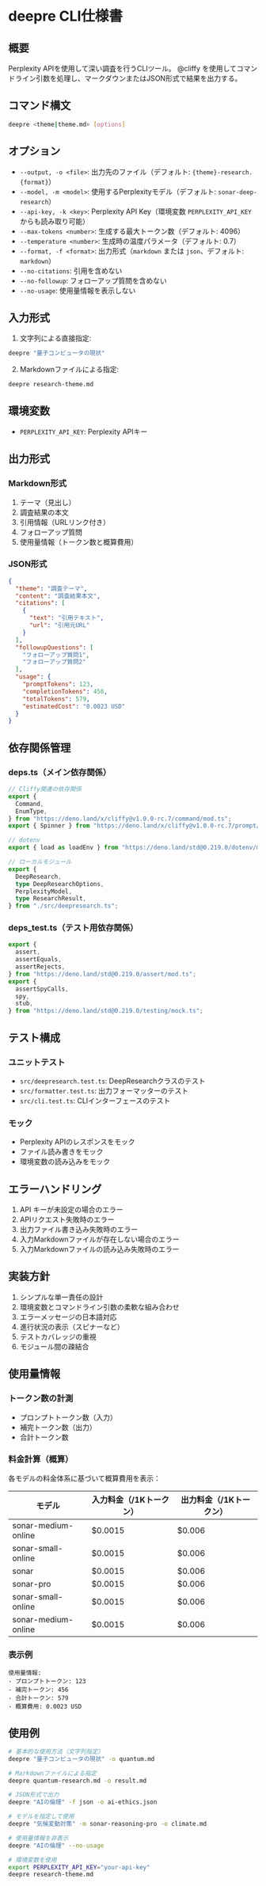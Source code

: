 # deepre CLI仕様書

## 概要

Perplexity APIを使用して深い調査を行うCLIツール。 @cliffy
を使用してコマンドライン引数を処理し、マークダウンまたはJSON形式で結果を出力する。

## コマンド構文

```bash
deepre <theme|theme.md> [options]
```

## オプション

- `--output, -o <file>`: 出力先のファイル（デフォルト:
  `{theme}-research.{format}`）
- `--model, -m <model>`: 使用するPerplexityモデル（デフォルト:
  `sonar-deep-research`）
- `--api-key, -k <key>`: Perplexity API Key（環境変数 `PERPLEXITY_API_KEY`
  からも読み取り可能）
- `--max-tokens <number>`: 生成する最大トークン数（デフォルト: 4096）
- `--temperature <number>`: 生成時の温度パラメータ（デフォルト: 0.7）
- `--format, -f <format>`: 出力形式（`markdown` または `json`、デフォルト:
  `markdown`）
- `--no-citations`: 引用を含めない
- `--no-followup`: フォローアップ質問を含めない
- `--no-usage`: 使用量情報を表示しない

## 入力形式

1. 文字列による直接指定:

```bash
deepre "量子コンピュータの現状"
```

2. Markdownファイルによる指定:

```bash
deepre research-theme.md
```

## 環境変数

- `PERPLEXITY_API_KEY`: Perplexity APIキー

## 出力形式

### Markdown形式

1. テーマ（見出し）
2. 調査結果の本文
3. 引用情報（URLリンク付き）
4. フォローアップ質問
5. 使用量情報（トークン数と概算費用）

### JSON形式

```json
{
  "theme": "調査テーマ",
  "content": "調査結果本文",
  "citations": [
    {
      "text": "引用テキスト",
      "url": "引用元URL"
    }
  ],
  "followupQuestions": [
    "フォローアップ質問1",
    "フォローアップ質問2"
  ],
  "usage": {
    "promptTokens": 123,
    "completionTokens": 456,
    "totalTokens": 579,
    "estimatedCost": "0.0023 USD"
  }
}
```

## 依存関係管理

### deps.ts（メイン依存関係）

```typescript
// Cliffy関連の依存関係
export {
  Command,
  EnumType,
} from "https://deno.land/x/cliffy@v1.0.0-rc.7/command/mod.ts";
export { Spinner } from "https://deno.land/x/cliffy@v1.0.0-rc.7/prompt/spinner.ts";

// dotenv
export { load as loadEnv } from "https://deno.land/std@0.219.0/dotenv/mod.ts";

// ローカルモジュール
export {
  DeepResearch,
  type DeepResearchOptions,
  PerplexityModel,
  type ResearchResult,
} from "./src/deepresearch.ts";
```

### deps_test.ts（テスト用依存関係）

```typescript
export {
  assert,
  assertEquals,
  assertRejects,
} from "https://deno.land/std@0.219.0/assert/mod.ts";
export {
  assertSpyCalls,
  spy,
  stub,
} from "https://deno.land/std@0.219.0/testing/mock.ts";
```

## テスト構成

### ユニットテスト

- `src/deepresearch.test.ts`: DeepResearchクラスのテスト
- `src/formatter.test.ts`: 出力フォーマッターのテスト
- `src/cli.test.ts`: CLIインターフェースのテスト

### モック

- Perplexity APIのレスポンスをモック
- ファイル読み書きをモック
- 環境変数の読み込みをモック

## エラーハンドリング

1. API キーが未設定の場合のエラー
2. APIリクエスト失敗時のエラー
3. 出力ファイル書き込み失敗時のエラー
4. 入力Markdownファイルが存在しない場合のエラー
5. 入力Markdownファイルの読み込み失敗時のエラー

## 実装方針

1. シンプルな単一責任の設計
2. 環境変数とコマンドライン引数の柔軟な組み合わせ
3. エラーメッセージの日本語対応
4. 進行状況の表示（スピナーなど）
5. テストカバレッジの重視
6. モジュール間の疎結合

## 使用量情報

### トークン数の計測

- プロンプトトークン数（入力）
- 補完トークン数（出力）
- 合計トークン数

### 料金計算（概算）

各モデルの料金体系に基づいて概算費用を表示：

| モデル              | 入力料金（/1Kトークン） | 出力料金（/1Kトークン） |
| ------------------- | ----------------------- | ----------------------- |
| sonar-medium-online | $0.0015                 | $0.006                  |
| sonar-small-online  | $0.0015                 | $0.006                  |
| sonar               | $0.0015                 | $0.006                  |
| sonar-pro           | $0.0015                 | $0.006                  |
| sonar-small-online  | $0.0015                 | $0.006                  |
| sonar-medium-online | $0.0015                 | $0.006                  |

### 表示例

```
使用量情報:
- プロンプトトークン: 123
- 補完トークン: 456
- 合計トークン: 579
- 概算費用: 0.0023 USD
```

## 使用例

```bash
# 基本的な使用方法（文字列指定）
deepre "量子コンピュータの現状" -o quantum.md

# Markdownファイルによる指定
deepre quantum-research.md -o result.md

# JSON形式で出力
deepre "AIの倫理" -f json -o ai-ethics.json

# モデルを指定して使用
deepre "気候変動対策" -m sonar-reasoning-pro -o climate.md

# 使用量情報を非表示
deepre "AIの倫理" --no-usage

# 環境変数を使用
export PERPLEXITY_API_KEY="your-api-key"
deepre research-theme.md
```
